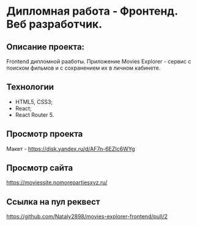 # Дипломная работа - Фронтенд. Веб разработчик.

## **Описание проекта:**

Frontend дипломной рааботы. Приложение Movies Explorer - сервис с поиском фильмов и с сохранением их в личном кабинете.
## Технологии

* HTML5, CSS3;
* React;
* React Router 5.

## Просмотр проекта

Макет - https://disk.yandex.ru/d/AF7n-6EZIc6WYg

## Просмотр сайта

https://moviessite.nomorepartiesxyz.ru/

## Ссылка на пул реквест

https://github.com/Nataly2898/movies-explorer-frontend/pull/2